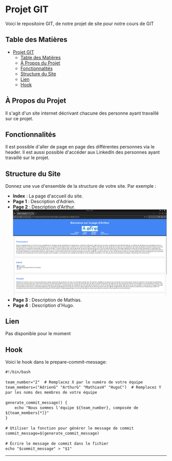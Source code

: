 # Projet GIT
Voici le repositoire GIT, de notre projet de site pour notre cours de GIT



## Table des Matières

- [Projet GIT](#projet-git)
  - [Table des Matières](#table-des-matières)
  - [À Propos du Projet](#à-propos-du-projet)
  - [Fonctionnalités](#fonctionnalités)
  - [Structure du Site](#structure-du-site)
  - [Lien](#lien)
  - [Hook](#hook)

## À Propos du Projet

Il s'agit d'un site internet décrivant chacune des personne ayant travaillé sur ce projet.

## Fonctionnalités

Il est possible d'aller de page en page des différentes personnes via le header. Il est aussi possible d'accéder aux LinkedIn des personnes ayant travaillé sur le projet.

## Structure du Site

Donnez une vue d'ensemble de la structure de votre site. Par exemple :

- **Index** : La page d'accueil du site.
- **Page 1** : Description d'Adrien.
- **Page 2** : Description d'Arthur.
  ![screenshot](image/arthur.png)
- **Page 3** : Description de Mathias.
- **Page 4** : Description d'Hugo.

## Lien

Pas disponible pour le moment

## Hook

Voici le hook dans le prepare-commit-message:
```
#!/bin/bash

team_number="2"  # Remplacez X par le numéro de votre équipe
team_members=("AdrienG" "ArthurG" "MathiasH" "HugoC")  # Remplacez Y par les noms des membres de votre équipe

generate_commit_message() {
    echo "Nous sommes l'équipe ${team_number}, composée de ${team_members[*]}"
}

# Utiliser la fonction pour générer le message de commit
commit_message=$(generate_commit_message)

# Écrire le message de commit dans le fichier
echo "$commit_message" > "$1"
```
---

